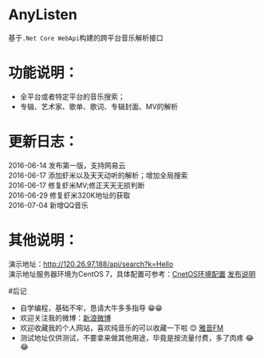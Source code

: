 # AnyListen
基于`.Net Core WebApi`构建的跨平台音乐解析接口<br>

# 功能说明：
* 全平台或者特定平台的音乐搜索；
* 专辑、艺术家、歌单、歌词、专辑封面、MV的解析


# 更新日志：
2016-06-14  发布第一版，支持网易云<br>
2016-06-17  添加虾米以及天天动听的解析；增加全局搜索<br>
2016-06-17  修复虾米MV;修正天天无损判断<br>
2016-06-29  修复虾米320K地址的获取<br>
2016-07-04  新增QQ音乐<br>

# 其他说明：
演示地址：http://120.26.97.188/api/search?k=Hello <br>
演示地址服务器环境为CentOS 7，具体配置可参考：[CnetOS环境配置](http://www.cnblogs.com/learn-dotnet/p/5519871.html) [发布说明](http://www.cnblogs.com/linezero/p/5475246.html) <br>

#后记
* 自学编程，基础不牢，恳请大牛多多指导 :grin::grin:<br>
* 欢迎关注我的微博：[新浪微博](http://weibo.com/shelher)<br>
* 欢迎收藏我的个人网站，喜欢纯音乐的可以收藏一下啦 :blush: [雅音FM](http://itwusun.com)<br>
* 测试地址仅供测试，不要拿来做其他用途，毕竟是按流量付费，多了肉疼 :joy::joy:


